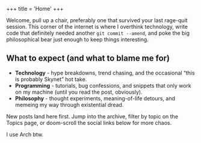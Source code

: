 +++
title = 'Home'
+++

Welcome, pull up a chair, preferably one that survived your last rage-quit
session. This corner of the internet is where I overthink technology, write
code that definitely needed another `git commit --amend`, and poke the big
philosophical bear just enough to keep things interesting.

## What to expect (and what to blame me for)

- **Technology** - hype breakdowns, trend chasing, and the occasional “this is
  probably Skynet” hot take.
- **Programming** - tutorials, bug confessions, and snippets that only work on
  my machine (until you read the post, obviously).
- **Philosophy** - thought experiments, meaning-of-life detours, and memeing my
  way through existential dread.

New posts land here first. Jump into the archive, filter by topic on the
Topics page, or doom-scroll the social links below for more chaos.

I use Arch btw.
